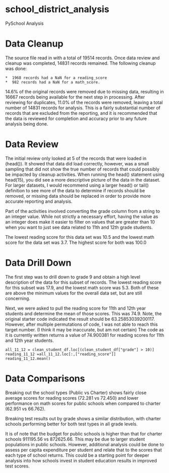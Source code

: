 # school_district_analysis
PySchool Analysis 

# Data Cleanup

The source file read in with a total of 19514 records.  Once data review and cleanup was completed, 14831 records remained.  The following cleanup was done: 

    *  1968 records had a NaN for a reading_score
    *  982 records had a NaN for a math_score.  
    
14.6% of the original records were removed due to missing data, resulting in 16667 records being available for the next step in processing.  After reviewing for duplicates, 11.0% of the records were removed, leaving a total number of 14831 records for analysis.  This is a fairly substantial number of records that are excluded from the reporting, and it is recommended that the data is reviewed for completion and accuracy prior to any future analysis being done. 

# Data Review 
The initial review only looked at 5 of the records that were loaded in (head()).  It showed that data did load correctly, however, was a small sampling that did not show the true number of records that could possibly be impacted by cleanup activities.  When running the head() statement using head(15), you did see a more descriptive picture of the data in the dataset.  For larger datasets, I would recommend using a larger head() or tail() definition to see more of the data to determine if records should be removed, or missing data should be replaced in order to provide more accurate reporting and analysis. 

Part of the activities involved converting the grade column from a string to an integer value.  While not strictly a necessary effort, having the value as an integer does make it easier to filter on values that are greater than 10 when you want to just see data related to 11th and 12th grade students. 

The lowest reading score for this data set was 10.5 and the lowest math score for the data set was 3.7.  The highest score for both was 100.0

# Data Drill Down 
The first step was to drill down to grade 9 and obtain a high level description of the data for this subset of records.   The lowest reading score for this subset was 17.9, and the lowest math score was 5.3.  Both of these are above the minimum values for the overall data set, but are still concerning. 

Next, we were asked to pull the reading score for 11th and 12th year students and determine the mean of those scores.  This was 74.9.  Note, the original starter code indicated the result should be 63.25853039200117.  However, after multiple permutations of code, I was not able to reach this target number.  (I think it may be inaccurate, but am not certain)  The code as it is currently written returns a value of 74.900381 for reading scores for 11th and 12th year students.  
~~~
all_11_12 = clean_student_df.loc[(clean_student_df["grade"] > 10)]
reading_11_12 =all_11_12.loc[:,["reading_score"]]
reading_11_12.mean()
~~~

# Data Comparisons 
Breaking out the school types (Public vs Charter) shows fairly close average scores for reading scores (72.281 vs 72.450) and lower performance on math scores for public schools when compared to charter (62.951 vs 66.762).  

Breaking test results out by grade shows a similar distribution, with charter schools performing better for both test types in all grade levels.  

It is of note that the budget for public schools is higher than that for charter schools  911195.56 vs 872625.66.  This may be due to larger student populations in public schools.  However, additional analysis could be done to assess per capita expenditure per student and relate that to the scores that each type of school returns.  This could be a starting point for deeper analysis into how schools invest in student education results in improved test scores.  
